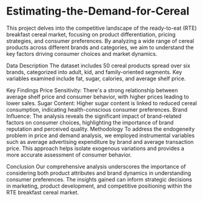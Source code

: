 # Estimating-the-Demand-for-Cereal

This project delves into the competitive landscape of the ready-to-eat (RTE) breakfast cereal market, focusing on product differentiation, pricing strategies, and consumer preferences. By analyzing a wide range of cereal products across different brands and categories, we aim to understand the key factors driving consumer choices and market dynamics.

Data Description
The dataset includes 50 cereal products spread over six brands, categorized into adult, kid, and family-oriented segments. Key variables examined include fat, sugar, calories, and average shelf price.

Key Findings
Price Sensitivity: There's a strong relationship between average shelf price and consumer behavior, with higher prices leading to lower sales.
Sugar Content: Higher sugar content is linked to reduced cereal consumption, indicating health-conscious consumer preferences.
Brand Influence: The analysis reveals the significant impact of brand-related factors on consumer choices, highlighting the importance of brand reputation and perceived quality.
Methodology
To address the endogeneity problem in price and demand analysis, we employed instrumental variables such as average advertising expenditure by brand and average transaction price. This approach helps isolate exogenous variations and provides a more accurate assessment of consumer behavior.

Conclusion
Our comprehensive analysis underscores the importance of considering both product attributes and brand dynamics in understanding consumer preferences. The insights gained can inform strategic decisions in marketing, product development, and competitive positioning within the RTE breakfast cereal market.
